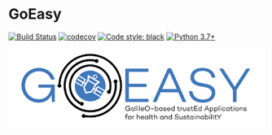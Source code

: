 # GoEasy
[![Build Status](https://travis-ci.org/acutaia/goeasy-ublox_reader.svg?branch=main)](https://travis-ci.org/acutaia/goeasy-ublox_reader)
[![codecov](https://codecov.io/gh/acutaia/goeasy-ublox_reader/branch/main/graph/badge.svg?token=ELSYC98HHS)](https://codecov.io/gh/acutaia/goeasy-ublox_reader)
[![Code style: black](https://img.shields.io/badge/code%20style-black-000000.svg)](https://github.com/psf/black)
[![Python 3.7+](https://img.shields.io/badge/python-3.7|3.8|3.9-blue.svg)](https://www.python.org/downloads/release)

![image](img/logo_full.png)

